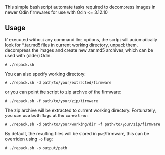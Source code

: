 This simple bash script automate tasks required to decompress images in newer Odin firmwares for use with Odin <= 3.12.10

## Usage

If executed without any command line options, the script will automatically look for *.tar.md5 files in current working directory, unpack them, decompress the images and create new .tar.md5 archives, which can be used with (older) Odin.

	# ./repack.sh

You can also specify working directory:

	# ./repack.sh -d path/to/your/extracted/firmware

or you can point the script to zip archive of the firmware:

	# ./repack.sh -f path/to/your/zip/firmware

The zip archive will be extracted to current working directory. Fortunately, you can use both flags at the same time:

	# ./repack.sh -d path/to/your/working/dir -f path/to/your/zip/firmware

By default, the resulting files will be stored in `pwd`/firmware, this can be overriden using -o flag:

	# ./repack.sh -o output/path
